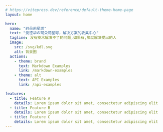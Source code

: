 ```yaml
---
# https://vitepress.dev/reference/default-theme-home-page
layout: home

hero:
  name: "珂朵莉星球"
  text: "爱德华の珂朵莉星球，解决方案的收集中心"
  tagline: 没有技术解决不了的问题,如果有,那就解决提出的人
  image:
    src: /svg/kdl.svg
    alt: 背景图
  actions:
    - theme: brand
      text: Markdown Examples
      link: /markdown-examples
    - theme: alt
      text: API Examples
      link: /api-examples

features:
  - title: Feature A
    details: Lorem ipsum dolor sit amet, consectetur adipiscing elit
  - title: Feature B
    details: Lorem ipsum dolor sit amet, consectetur adipiscing elit
  - title: Feature C
    details: Lorem ipsum dolor sit amet, consectetur adipiscing elit
---
```


